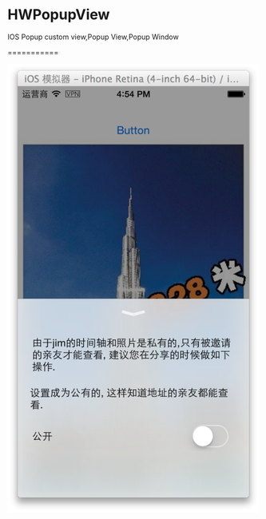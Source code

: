 HWPopupView
===========

IOS Popup custom view,Popup View,Popup Window

===========

![Alt text](https://raw.githubusercontent.com/HaleyWang/HWPopupView/master/2014-07-29%2016.53.57.png "HWPopupView")

